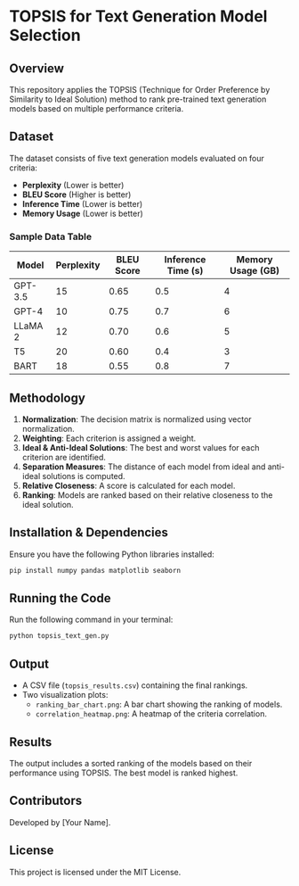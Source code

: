 # TOPSIS for Text Generation Model Selection

## Overview
This repository applies the TOPSIS (Technique for Order Preference by Similarity to Ideal Solution) method to rank pre-trained text generation models based on multiple performance criteria.

## Dataset
The dataset consists of five text generation models evaluated on four criteria:
- **Perplexity** (Lower is better)
- **BLEU Score** (Higher is better)
- **Inference Time** (Lower is better)
- **Memory Usage** (Lower is better)

### Sample Data Table
| Model    | Perplexity | BLEU Score | Inference Time (s) | Memory Usage (GB) |
|----------|------------|------------|------------------|----------------|
| GPT-3.5  | 15         | 0.65       | 0.5              | 4              |
| GPT-4    | 10         | 0.75       | 0.7              | 6              |
| LLaMA 2  | 12         | 0.70       | 0.6              | 5              |
| T5       | 20         | 0.60       | 0.4              | 3              |
| BART     | 18         | 0.55       | 0.8              | 7              |

## Methodology
1. **Normalization**: The decision matrix is normalized using vector normalization.
2. **Weighting**: Each criterion is assigned a weight.
3. **Ideal & Anti-Ideal Solutions**: The best and worst values for each criterion are identified.
4. **Separation Measures**: The distance of each model from ideal and anti-ideal solutions is computed.
5. **Relative Closeness**: A score is calculated for each model.
6. **Ranking**: Models are ranked based on their relative closeness to the ideal solution.

## Installation & Dependencies
Ensure you have the following Python libraries installed:
```bash
pip install numpy pandas matplotlib seaborn
```

## Running the Code
Run the following command in your terminal:
```bash
python topsis_text_gen.py
```

## Output
- A CSV file (`topsis_results.csv`) containing the final rankings.
- Two visualization plots:
  - `ranking_bar_chart.png`: A bar chart showing the ranking of models.
  - `correlation_heatmap.png`: A heatmap of the criteria correlation.

## Results
The output includes a sorted ranking of the models based on their performance using TOPSIS. The best model is ranked highest.

## Contributors
Developed by [Your Name].

## License
This project is licensed under the MIT License.